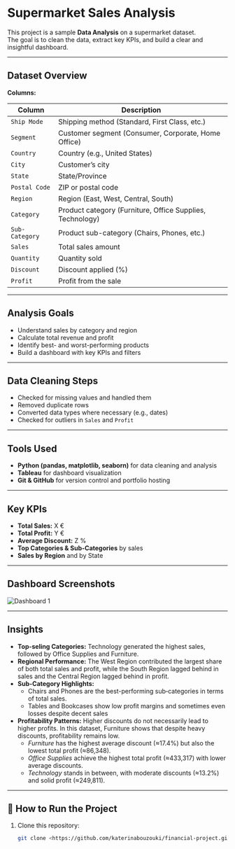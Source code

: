 # Supermarket Sales Analysis

This project is a sample **Data Analysis** on a supermarket dataset.  
The goal is to clean the data, extract key KPIs, and build a clear and insightful dashboard.

---

## Dataset Overview
**Columns:**

| Column | Description |
|--------|-------------|
| `Ship Mode` | Shipping method (Standard, First Class, etc.) |
| `Segment` | Customer segment (Consumer, Corporate, Home Office) |
| `Country` | Country (e.g., United States) |
| `City` | Customer’s city |
| `State` | State/Province |
| `Postal Code` | ZIP or postal code |
| `Region` | Region (East, West, Central, South) |
| `Category` | Product category (Furniture, Office Supplies, Technology) |
| `Sub-Category` | Product sub-category (Chairs, Phones, etc.) |
| `Sales` | Total sales amount |
| `Quantity` | Quantity sold |
| `Discount` | Discount applied (%) |
| `Profit` | Profit from the sale |

---

## Analysis Goals
- Understand sales by category and region  
- Calculate total revenue and profit  
- Identify best- and worst-performing products  
- Build a dashboard with key KPIs and filters

---

## Data Cleaning Steps

- Checked for missing values and handled them
- Removed duplicate rows
- Converted data types where necessary (e.g., dates)
- Checked for outliers in `Sales` and `Profit`

---

## Tools Used

- **Python (pandas, matplotlib, seaborn)** for data cleaning and analysis
- **Tableau** for dashboard visualization
- **Git & GitHub** for version control and portfolio hosting

---

## Key KPIs

- **Total Sales:** X €
- **Total Profit:** Y €
- **Average Discount:** Z %
- **Top Categories & Sub-Categories** by sales
- **Sales by Region** and by State

---

## Dashboard Screenshots

![Dashboard 1]()

---

## Insights

- **Top-seling Categories:**
Technology generated the highest sales, followed by Office Supplies and Furniture.
- **Regional Performance:**
The West Region contributed the largest share of both total sales and profit, while the South Region lagged behind in sales and the Central Region lagged behind in profit.
- **Sub-Category Highlights:**
  - Chairs and Phones are the best-performing sub‑categories in terms of total sales.
  - Tables and Bookcases show low profit margins and sometimes even losses despite decent    sales
- **Profitability Patterns:** Higher discounts do not necessarily lead to higher profits. In this dataset, Furniture shows that despite heavy discounts, profitability remains low.
  - *Furniture* has the highest average discount (≈17.4%) but also the lowest total profit  (≈86,348).
  - *Office Supplies* achieve the highest total profit (≈433,317) with lower average discounts.
  - *Technology* stands in between, with moderate discounts (≈13.2%) and solid profit (≈249,811).


---

## 📌 How to Run the Project

1. Clone this repository:
   ```bash
   git clone <https://github.com/katerinabouzouki/financial-project.git>